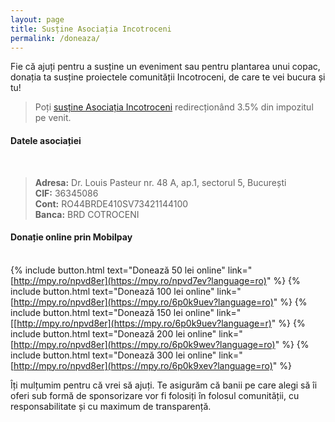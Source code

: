 ```yaml
---
layout: page
title: Susține Asociația Incotroceni
permalink: /doneaza/
---
```


Fie că ajuți pentru a susține un eveniment sau pentru plantarea unui copac, donația ta susține proiectele comunității Incotroceni, de care te vei bucura și tu!

> Poți [susține Asociația Incotroceni](https://redirectioneaza.ro/incotroceni) redirecționând 3.5% din impozitul pe venit.

#### Datele asociației
&nbsp;
>**Adresa:**  Dr. Louis Pasteur nr. 48 A, ap.1, sectorul 5, București  
>**CIF:** 36345086  
>**Cont:**  RO44BRDE410SV73421144100  
>**Banca:** BRD  COTROCENI

#### Donație online prin Mobilpay
&nbsp;  
{% include button.html text="Donează 50 lei online" link="[http://mpy.ro/npvd8er](https://mpy.ro/npvd7ev?language=ro)" %}
{% include button.html text="Donează 100 lei online" link="[http://mpy.ro/npvd8er](https://mpy.ro/6p0k9uev?language=ro)" %}
{% include button.html text="Donează 150 lei online" link="[[http://mpy.ro/npvd8er](https://mpy.ro/6p0k9uev?language=r)" %}
{% include button.html text="Donează 200 lei online" link="[http://mpy.ro/npvd8er](https://mpy.ro/6p0k9wev?language=ro)" %}
{% include button.html text="Donează 300 lei online" link="[http://mpy.ro/npvd8er](https://mpy.ro/6p0k9xev?language=ro)" %}


Îți mulțumim pentru că vrei să ajuți. Te asigurăm că banii pe care alegi să îi oferi sub formă de sponsorizare vor fi folosiți în folosul comunității, cu responsabilitate și cu maximum de transparență.
